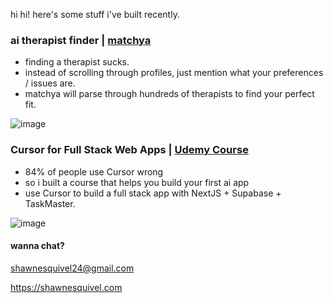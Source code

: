 hi hi! here's some stuff i've built recently.

### ai therapist finder | [matchya](https://matchya.app)
- finding a therapist sucks.
- instead of scrolling through profiles, just mention what your preferences / issues are.
- matchya will parse through hundreds of therapists to find your perfect fit.

![image](https://github.com/user-attachments/assets/eda88ffc-d366-4c3c-a154-1fb3043a803b)


### Cursor for Full Stack Web Apps | [Udemy Course](https://www.udemy.com/course/cursor-ai-mcp-nextjs-supabase/?couponCode=PMNVD2025)
- 84% of people use Cursor wrong
- so i built a course that helps you build your first ai app
- use Cursor to build a full stack app with NextJS + Supabase + TaskMaster.

![image](https://github.com/user-attachments/assets/e644ec18-e907-47fb-9723-61f64c67768a)



#### wanna chat?

shawnesquivel24@gmail.com

https://shawnesquivel.com
